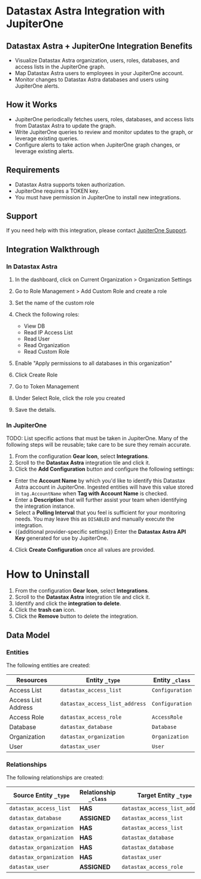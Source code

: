 # Datastax Astra Integration with JupiterOne

## Datastax Astra + JupiterOne Integration Benefits

- Visualize Datastax Astra organization, users, roles, databases, and access
  lists in the JupiterOne graph.
- Map Datastax Astra users to employees in your JupiterOne account.
- Monitor changes to Datastax Astra databases and users using JupiterOne alerts.

## How it Works

- JupiterOne periodically fetches users, roles, databases, and access lists from
  Datastax Astra to update the graph.
- Write JupiterOne queries to review and monitor updates to the graph, or
  leverage existing queries.
- Configure alerts to take action when JupiterOne graph changes, or leverage
  existing alerts.

## Requirements

- Datastax Astra supports token authorization.
- JupiterOne requires a TOKEN key.
- You must have permission in JupiterOne to install new integrations.

## Support

If you need help with this integration, please contact
[JupiterOne Support](https://support.jupiterone.io).

## Integration Walkthrough

### In Datastax Astra

1. In the dashboard, click on Current Organization > Organization Settings
2. Go to Role Management > Add Custom Role and create a role
3. Set the name of the custom role
4. Check the following roles:

   - View DB
   - Read IP Access List
   - Read User
   - Read Organization
   - Read Custom Role

5. Enable "Apply permissions to all databases in this organization"
6. Click Create Role
7. Go to Token Management
8. Under Select Role, click the role you created
9. Save the details.

### In JupiterOne

TODO: List specific actions that must be taken in JupiterOne. Many of the
following steps will be reusable; take care to be sure they remain accurate.

1. From the configuration **Gear Icon**, select **Integrations**.
2. Scroll to the **Datastax Astra** integration tile and click it.
3. Click the **Add Configuration** button and configure the following settings:

- Enter the **Account Name** by which you'd like to identify this Datastax Astra
  account in JupiterOne. Ingested entities will have this value stored in
  `tag.AccountName` when **Tag with Account Name** is checked.
- Enter a **Description** that will further assist your team when identifying
  the integration instance.
- Select a **Polling Interval** that you feel is sufficient for your monitoring
  needs. You may leave this as `DISABLED` and manually execute the integration.
- {{additional provider-specific settings}} Enter the **Datastax Astra API Key**
  generated for use by JupiterOne.

4. Click **Create Configuration** once all values are provided.

# How to Uninstall

1. From the configuration **Gear Icon**, select **Integrations**.
2. Scroll to the **Datastax Astra** integration tile and click it.
3. Identify and click the **integration to delete**.
4. Click the **trash can** icon.
5. Click the **Remove** button to delete the integration.

<!-- {J1_DOCUMENTATION_MARKER_START} -->
<!--
********************************************************************************
NOTE: ALL OF THE FOLLOWING DOCUMENTATION IS GENERATED USING THE
"j1-integration document" COMMAND. DO NOT EDIT BY HAND! PLEASE SEE THE DEVELOPER
DOCUMENTATION FOR USAGE INFORMATION:

https://github.com/JupiterOne/sdk/blob/main/docs/integrations/development.md
********************************************************************************
-->

## Data Model

### Entities

The following entities are created:

| Resources           | Entity `_type`                 | Entity `_class` |
| ------------------- | ------------------------------ | --------------- |
| Access List         | `datastax_access_list`         | `Configuration` |
| Access List Address | `datastax_access_list_address` | `Configuration` |
| Access Role         | `datastax_access_role`         | `AccessRole`    |
| Database            | `datastax_database`            | `Database`      |
| Organization        | `datastax_organization`        | `Organization`  |
| User                | `datastax_user`                | `User`          |

### Relationships

The following relationships are created:

| Source Entity `_type`   | Relationship `_class` | Target Entity `_type`          |
| ----------------------- | --------------------- | ------------------------------ |
| `datastax_access_list`  | **HAS**               | `datastax_access_list_address` |
| `datastax_database`     | **ASSIGNED**          | `datastax_access_list`         |
| `datastax_organization` | **HAS**               | `datastax_access_list`         |
| `datastax_organization` | **HAS**               | `datastax_database`            |
| `datastax_organization` | **HAS**               | `datastax_database`            |
| `datastax_organization` | **HAS**               | `datastax_user`                |
| `datastax_user`         | **ASSIGNED**          | `datastax_access_role`         |

<!--
********************************************************************************
END OF GENERATED DOCUMENTATION AFTER BELOW MARKER
********************************************************************************
-->
<!-- {J1_DOCUMENTATION_MARKER_END} -->
